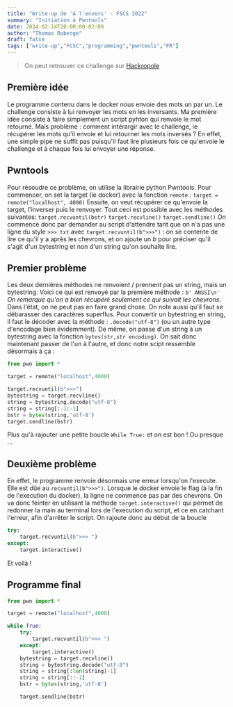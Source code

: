 ```yaml
---
title: "Write-up de 'A l'envers' - FSCS 2022"
summary: "Initiation à Pwntools"
date: 2024-02-14T20:00:00-02:00
author: "Thomas Roberge"
draft: false
tags: ["write-up","FCSC","programming","pwntools","FR"]
---
```


> On peut retrouver ce challenge sur [Hackropole](https://hackropole.fr/fr/challenges/misc/fcsc2022-misc-a-l-envers/)

## Première idée
Le programme contenu dans le docker nous envoie des mots un par un. Le challenge consiste à lui renvoyer les mots en les inversants. Ma première idée consiste à faire simplement un script pyhton qui renvoie le mot retourné. Mais problème : comment intérargir avec le challenge, ie récupérer les mots qu'il envoie et lui retourner les mots inversés ? En effet, une simple pipe ne suffit pas puisqu'il faut lire plusieurs fois ce qu'envoie le challenge et à chaque fois lui envoyer une réponse.

## Pwntools
Pour résoudre ce problème, on utilise la librairie python Pwntools. Pour commencer, on set la target (le docker) avec la fonction `remote` : `target = remote("localhost", 4000)`
Ensuite, on veut récupérer ce qu'envoie la target, l'inverser puis le renvoyer. Tout ceci est possible avec les méthodes suivantes:
`target.recvuntil(bstr)` `target.recvline()`  `target.sendline()`
On commence donc par demander au script d'attendre tant que on n'a pas une ligne du style `>>> txt` avec `target.recvuntil(b">>>")` : on se contente de lire ce qu'il y a après les chevrons, et on ajoute un _b_ pour préciser qu'il s'agit d'un bytestring et non d'un string qu'on souhaite lire.

## Premier problème
Les deux dernières méthodes ne renvoient / prennent pas un string, mais un bytestring. Voici ce qui est renvoyé par la première méthode :
`b' ANSSI\n'`
_On remarque qu'on a bien récupéré seulement ce qui suivait les chevrons_. Dans l'état, on ne peut pas en faire grand chose. On note aussi qu'il faut se débarasser des caractères superflus. Pour convertir un bytestring en string, il faut le décoder avec la méthode : `.decode("utf-8")` (ou un autre type d'encodage bien évidemment). De même, on passe d'un string à un bytestring avec la fonction `bytes(str,str encoding)`. On sait donc maintenant passer de l'un à l'autre, et donc notre scipt ressemble désormais à ça :

```py
from pwn import *

target = remote("localhost",4000)

target.recvuntil(b">>>")
bytestring = target.recvline()
string = bytestring.decode("utf-8")
string = string[:-1:-1]
bstr = bytes(string,'utf-8')
target.sendline(bstr)
```

Plus qu'à rajouter une petite boucle `While True:` et on est bon ! Ou presque ...

## Deuxième problème
En effet, le programme renvoie désormais une erreur lorsqu'on l'execute. Elle est dûe au `recvuntil(b">>>")`. Lorsque le docker envoie le flag (à la fin de l'execution du docker), la ligne ne commence pas par des chevrons. On va donc feinter en utilisant la méthode `target.interactive()` qui permet de redonner la main au terminal lors de l'execution du script, et ce en catchant l'erreur, afin d'arrêter le script. On rajoute donc au début de la boucle 

```py
try:      
    target.recvuntil(b">>> ")
except:
    target.interactive()
```


Et voilà ! 

## Programme final
```py
from pwn import *

target = remote("localhost",4000)

while True:
    try:      
        target.recvuntil(b">>> ")
    except:
        target.interactive()
    bytestring = target.recvline()
    string = bytestring.decode("utf-8")
    string = string[:len(string)-1]
    string = string[::-1]
    bstr = bytes(string,'utf-8')

    target.sendline(bstr)
```
